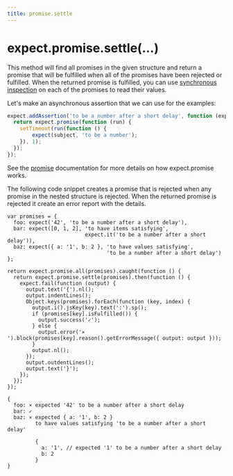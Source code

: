 ```yaml
---
title: promise.settle
---
```


# expect.promise.settle(...)

This method will find all promises in the given structure and return a
promise that will be fulfilled when all of the promises have been rejected or
fulfilled. When the returned promise is fulfilled, you can use
[synchronous inspection](https://github.com/petkaantonov/bluebird/blob/master/API.md#synchronous-inspection)
on each of the promises to read their values.

Let's make an asynchronous assertion that we can use for the examples:

```js
expect.addAssertion('to be a number after a short delay', function (expect, subject) {
  return expect.promise(function (run) {
    setTimeout(run(function () {
        expect(subject, 'to be a number');
    }), 1);
  });
});
```

See the [promise](/api/promise) documentation for more details on how
expect.promise works.

The following code snippet creates a promise that is rejected when any
promise in the nested structure is rejected. When the returned promise
is rejected it create an error report with the details.

```js#async:true
var promises = {
  foo: expect('42', 'to be a number after a short delay'),
  bar: expect([0, 1, 2], 'to have items satisfying',
                         expect.it('to be a number after a short delay')),
  baz: expect({ a: '1', b: 2 }, 'to have values satisfying',
                                'to be a number after a short delay')
};

return expect.promise.all(promises).caught(function () {
  return expect.promise.settle(promises).then(function () {
    expect.fail(function (output) {
      output.text('{').nl();
      output.indentLines();
      Object.keys(promises).forEach(function (key, index) {
        output.i().jsKey(key).text(':').sp();
        if (promises[key].isFulfilled()) {
          output.success('✓');
        } else {
          output.error('⨯ ').block(promises[key].reason().getErrorMessage({ output: output }));
        }
        output.nl();
      });
      output.outdentLines();
      output.text('}');
    });
  });
});
```

```output
{
  foo: ⨯ expected '42' to be a number after a short delay
  bar: ✓
  baz: ⨯ expected { a: '1', b: 2 }
         to have values satisfying 'to be a number after a short delay'

         {
           a: '1', // expected '1' to be a number after a short delay
           b: 2
         }
}
```
